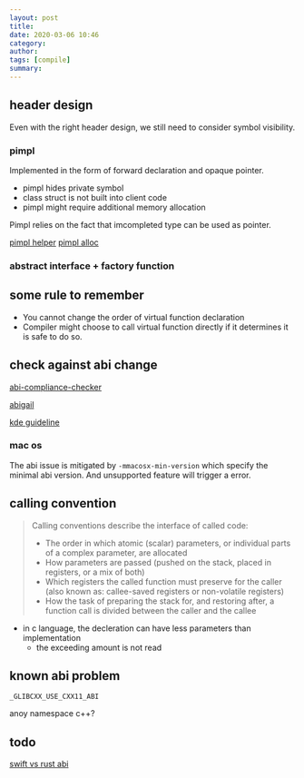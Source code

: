 ```yaml
---
layout: post
title: 
date: 2020-03-06 10:46
category: 
author: 
tags: [compile]
summary: 
---
```


## header design 

Even with the right header design, we still need to consider symbol visibility.

### pimpl

Implemented in the form of forward declaration and opaque pointer.

* pimpl hides private symbol
* class struct is not built into client code
* pimpl might require additional memory allocation

Pimpl relies on the fact that imcompleted type can be used as pointer.

[pimpl helper](http://oliora.github.io/2015/12/29/pimpl-and-rule-of-zero.html#pimpl-without-special-members-defined)
[pimpl alloc](https://probablydance.com/2013/10/05/type-safe-pimpl-implementation-without-overhead/)

### abstract interface + factory function

## some rule to remember

* You cannot change the order of virtual function declaration
* Compiler might choose to call virtual function directly if it determines it is safe to do so.

## check against abi change

[abi-compliance-checker](https://lvc.github.io/abi-compliance-checker/)

[abigail](https://sourceware.org/libabigail/manual/index.html)

[kde guideline](https://community.kde.org/Policies/Binary_Compatibility_Issues_With_C%2B%2B)

### mac os

The abi issue is mitigated by `-mmacosx-min-version` which specify the minimal abi version.
And unsupported feature will trigger a error.

## calling convention

> Calling conventions describe the interface of called code:
>   - The order in which atomic (scalar) parameters, or individual parts of a complex parameter, are allocated
>   - How parameters are passed (pushed on the stack, placed in registers, or a mix of both)
>   - Which registers the called function must preserve for the caller (also known as: callee-saved registers or non-volatile registers)
>   - How the task of preparing the stack for, and restoring after, a function call is divided between the caller and the callee

* in c language, the decleration can have less parameters than implementation
  * the exceeding amount is not read

## known abi problem

`_GLIBCXX_USE_CXX11_ABI`

anoy namespace c++?

## todo

[swift vs rust abi](https://gankra.github.io/blah/swift-abi/)
